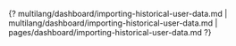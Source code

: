 {? multilang/dashboard/importing-historical-user-data.md | multilang/dashboard/importing-historical-user-data.md | pages/dashboard/importing-historical-user-data.md ?}
